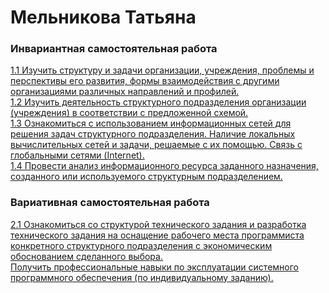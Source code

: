 #  Мельникова Татьяна
### Инвариантная самостоятельная работа    
[1.1 Изучить структуру и задачи организации, учреждения, проблемы и перспективы его развития, формы взаимодействия с другими организациями различных направлений и профилей.](https://github.com/tannia6849/practice_sem7/blob/main/%D0%9F%D1%80%D0%B0%D0%BA%D1%82%D0%B8%D0%BA%D0%B0%2C%20%D0%98%D0%A1%D0%A01.1%2C%20%D0%9C%D0%B5%D0%BB%D1%8C%D0%BD%D0%B8%D0%BA%D0%BE%D0%B2%D0%B0%20%D0%A2%D0%92.pdf)   
[1.2 Изучить деятельность структурного подразделения организации (учреждения) в соответствии с предложенной схемой.](https://github.com/tannia6849/practice_sem7/blob/main/%D0%9F%D1%80%D0%B0%D0%BA%D1%82%D0%B8%D0%BA%D0%B0%2C%20%D0%98%D0%A1%D0%A01.2%2C%20%D0%9C%D0%B5%D0%BB%D1%8C%D0%BD%D0%B8%D0%BA%D0%BE%D0%B2%D0%B0%20%D0%A2%D0%92.pdf)    
[1.3 Ознакомиться с использованием информационных сетей для решения задач структурного подразделения. Наличие локальных вычислительных сетей и задачи, решаемые с их помощью. Связь с глобальными сетями (Internet).](https://github.com/tannia6849/practice_sem7/blob/main/%D0%9F%D1%80%D0%B0%D0%BA%D1%82%D0%B8%D0%BA%D0%B0%2C%20%D0%98%D0%A1%D0%A01.3%2C%20%D0%9C%D0%B5%D0%BB%D1%8C%D0%BD%D0%B8%D0%BA%D0%BE%D0%B2%D0%B0%20%D0%A2%D0%92.pdf)   
[1.4 Провести анализ информационного ресурса заданного назначения, созданного или используемого структурным подразделением.](https://github.com/tannia6849/practice_sem7/blob/main/%D0%9F%D1%80%D0%B0%D0%BA%D1%82%D0%B8%D0%BA%D0%B0%2C%20%D0%98%D0%A1%D0%A01.4%2C%20%D0%9C%D0%B5%D0%BB%D1%8C%D0%BD%D0%B8%D0%BA%D0%BE%D0%B2%D0%B0%20%D0%A2%D0%92.pdf)   
### Вариативная самостоятельная работа  
[2.1 Ознакомиться со структурой технического задания и разработка технического задания на оснащение рабочего места программиста конкретного структурного подразделения с экономическим обоснованием сделанного выбора.](https://github.com/tannia6849/practice_sem7/blob/main/%D0%9F%D1%80%D0%B0%D0%BA%D1%82%D0%B8%D0%BA%D0%B0%2C%20%D0%92%D0%A1%D0%A02.1%2C%20%D0%9C%D0%B5%D0%BB%D1%8C%D0%BD%D0%B8%D0%BA%D0%BE%D0%B2%D0%B0%20%D0%A2%D0%92.pdf)   
[ Получить профессиональные навыки по эксплуатации системного программного обеспечения (по индивидуальному заданию).](https://github.com/tannia6849/practice_sem7/blob/main/%D0%9F%D1%80%D0%B0%D0%BA%D1%82%D0%B8%D0%BA%D0%B0%2C%20%D0%92%D0%A1%D0%A02.2%2C%20%D0%9C%D0%B5%D0%BB%D1%8C%D0%BD%D0%B8%D0%BA%D0%BE%D0%B2%D0%B0%20%D0%A2%D0%92.pdf)

